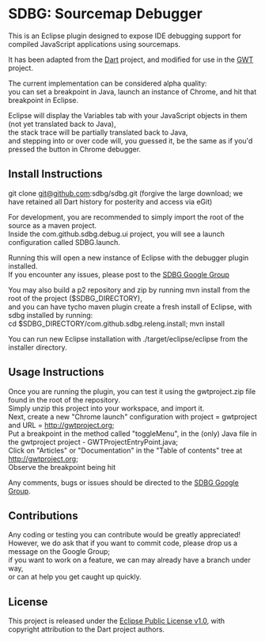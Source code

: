 # SDBG: Sourcemap Debugger

This is an Eclipse plugin designed to expose IDE debugging support for compiled JavaScript applications using sourcemaps.

It has been adapted from the [Dart](http://dartlang.org) project, and modified for use in the [GWT](http://gwtproject.org) project.

The current implementation can be considered alpha quality:  
you can set a breakpoint in Java, launch an instance of Chrome, and hit that breakpoint in Eclipse.

Eclipse will display the Variables tab with your JavaScript objects in them (not yet translated back to Java),  
the stack trace will be partially translated back to Java,  
and stepping into or over code will, you guessed it, be the same as if you'd pressed the button in Chrome debugger.

## Install Instructions

git clone git@github.com:sdbg/sdbg.git
(forgive the large download; we have retained all Dart history for posterity and access via eGit)

For development, you are recommended to simply import the root of the source as a maven project.  
Inside the com.github.sdbg.debug.ui project, you will see a launch configuration called SDBG.launch.

Running this will open a new instance of Eclipse with the debugger plugin installed.  
If you encounter any issues, please post to the [SDBG Google Group](https://groups.google.com/d/forum/sdbg)

You may also build a p2 repository and zip by running mvn install from the root of the project ($SDBG_DIRECTORY),  
and you can have tycho maven plugin create a fresh install of Eclipse, with sdbg installed by running:  
cd $SDBG_DIRECTORY/com.github.sdbg.releng.install; mvn install

You can run new Eclipse installation with ./target/eclipse/eclipse from the installer directory.

## Usage Instructions

Once you are running the plugin, you can test it using the gwtproject.zip file found in the root of the repository.  
Simply unzip this project into your workspace, and import it.  
Next, create a new "Chrome launch" configuration with project = gwtproject and URL = http://gwtproject.org;  
Put a breakpoint in the method called "toggleMenu", in the (only) Java file in the gwtproject project - GWTProjectEntryPoint.java;  
Click on "Articles" or "Documentation" in the "Table of contents" tree at http://gwtproject.org;  
Observe the breakpoint being hit

Any comments, bugs or issues should be directed to the [SDBG Google Group](https://groups.google.com/d/forum/sdbg).

## Contributions

Any coding or testing you can contribute would be greatly appreciated!  
However, we do ask that if you want to commit code, please drop us a message on the Google Group;  
if you want to work on a feature, we can may already have a branch under way,  
or can at help you get caught up quickly.

## License

This project is released under the [Eclipse Public License v1.0](http://www.eclipse.org/legal/epl-v10.html), with copyright attribution to the Dart project authors.
